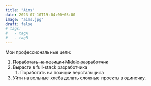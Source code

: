 ```yaml
---
title: "Aims"
date: 2023-07-10T19:04:00+03:00
image: "aims.jpg"
draft: false
# tags:
#   - tagA
#   - tagB
---
```


Мои профессиональные цели:

1. ~~Поработать на позиции Middle разработчик~~
2. Вырасти в full-stack разработчика
    1. Поработать на позиции верстальщика
3. Уйти на вольные хлеба делать сложные проекты в одиночку.
